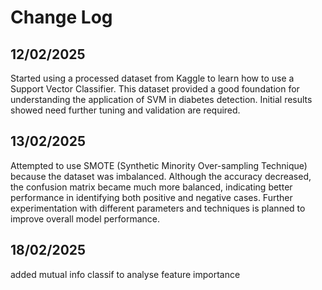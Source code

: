 # Change Log

## 12/02/2025

Started using a processed dataset from Kaggle to learn how to use a Support Vector Classifier. This dataset provided a good foundation for understanding the application of SVM in diabetes detection. Initial results showed need further tuning and validation are required.

## 13/02/2025

Attempted to use SMOTE (Synthetic Minority Over-sampling Technique) because the dataset was imbalanced. Although the accuracy decreased, the confusion matrix became much more balanced, indicating better performance in identifying both positive and negative cases. Further experimentation with different parameters and techniques is planned to improve overall model performance.

## 18/02/2025

added mutual info classif to analyse feature importance



